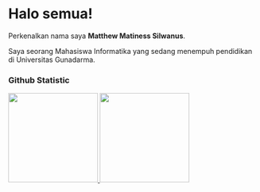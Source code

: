 # Halo semua! 
 
Perkenalkan nama saya **Matthew Matiness Silwanus**.<br>
 
Saya seorang Mahasiswa Informatika yang sedang menempuh pendidikan di Universitas Gunadarma.<br>
 
### Github Statistic
<p align="left">
<a href="https://github.com/penuliscode">
  <img height="180em" src="https://github-readme-stats-eight-theta.vercel.app/api?username=penuliscode&show_icons=true&theme=algolia&include_all_commits=true&count_private=true"/>
  <img height="180em" src="https://github-readme-stats-eight-theta.vercel.app/api/top-langs/?username=penuliscode&layout=compact&layout=compact&theme=algolia"/>
</a>
</p>
